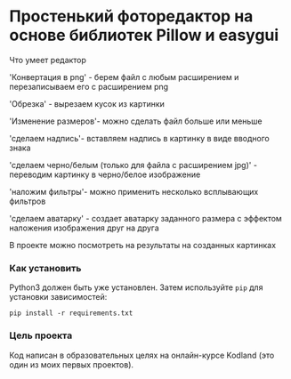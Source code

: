 # Простенький фоторедактор на основе библиотек Pillow и easygui

Что умеет редактор

'Конвертация в png' - берем файл с любым расширением и перезаписываем его с расширением png

'Обрезка' - вырезаем кусок из картинки

'Изменение размеров'- можно сделать файл больше или меньше

'сделаем надпись'- вставляем надпись в картинку в виде вводного знака

'сделаем черно/белым (только для файла с расширением jpg)' - переводим картинку в черно/белое изображение

'наложим фильтры'- можно применить несколько всплывающих фильтров

'сделаем аватарку' - создает аватарку заданного размера с эффектом наложения изображения друг на друга


В проекте можно посмотреть на результаты на созданных картинках

### Как установить

Python3 должен быть уже установлен. 
Затем используйте `pip` для установки зависимостей:
```
pip install -r requirements.txt
```

### Цель проекта

Код написан в образовательных целях на онлайн-курсе Kodland (это один из моих первых проектов).
